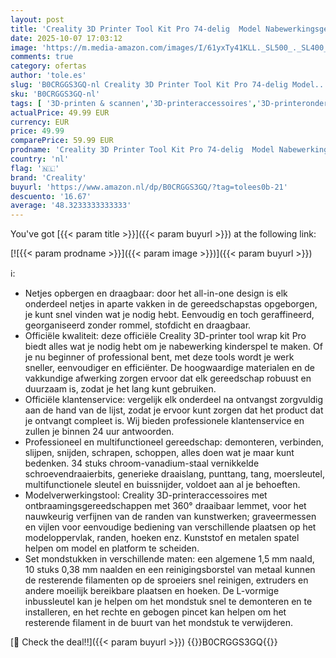 ```yaml
---
layout: post
title: 'Creality 3D Printer Tool Kit Pro 74-delig  Model Nabewerkingsgereedschap  Nozzle Reinigingsset  Afwerking  Ontbramen  Verwijderingsgereedschap  Reinigingsnaalden  Geschikt voor Alle 3D Printers'
date: 2025-10-07 17:03:12
image: 'https://m.media-amazon.com/images/I/61yxTy41KLL._SL500_._SL400_.jpg'
comments: true
category: ofertas
author: 'tole.es'
slug: 'B0CRGGS3GQ-nl Creality 3D Printer Tool Kit Pro 74-delig Model...'
sku: 'B0CRGGS3GQ-nl'
tags: [ '3D-printen & scannen','3D-printeraccessoires','3D-printeronderdelen & 3D-printeraccessoires','Zakelijk, industrie & wetenschap','creality','🇳🇱', ]
actualPrice: 49.99 EUR
currency: EUR
price: 49.99
comparePrice: 59.99 EUR
prodname: 'Creality 3D Printer Tool Kit Pro 74-delig  Model Nabewerkingsgereedschap  Nozzle Reinigingsset  Afwerking  Ontbramen  Verwijderingsgereedschap  Reinigingsnaalden  Geschikt voor Alle 3D Printers'
country: 'nl'
flag: '🇳🇱'
brand: 'Creality'
buyurl: 'https://www.amazon.nl/dp/B0CRGGS3GQ/?tag=tolees0b-21'
descuento: '16.67'
average: '48.3233333333333'
---
```


You've got [{{< param title >}}]({{< param buyurl >}}) at the following link:

[![{{< param prodname >}}]({{< param image >}})]({{< param buyurl >}})

ℹ️:

- Netjes opbergen en draagbaar: door het all-in-one design is elk onderdeel netjes in aparte vakken in de gereedschapstas opgeborgen, je kunt snel vinden wat je nodig hebt. Eenvoudig en toch geraffineerd, georganiseerd zonder rommel, stofdicht en draagbaar.
- Officiële kwaliteit: deze officiële Creality 3D-printer tool wrap kit Pro biedt alles wat je nodig hebt om je nabewerking kinderspel te maken. Of je nu beginner of professional bent, met deze tools wordt je werk sneller, eenvoudiger en efficiënter. De hoogwaardige materialen en de vakkundige afwerking zorgen ervoor dat elk gereedschap robuust en duurzaam is, zodat je het lang kunt gebruiken.
- Officiële klantenservice: vergelijk elk onderdeel na ontvangst zorgvuldig aan de hand van de lijst, zodat je ervoor kunt zorgen dat het product dat je ontvangt compleet is. Wij bieden professionele klantenservice en zullen je binnen 24 uur antwoorden.
- Professioneel en multifunctioneel gereedschap: demonteren, verbinden, slijpen, snijden, schrapen, schoppen, alles doen wat je maar kunt bedenken. 34 stuks chroom-vanadium-staal vernikkelde schroevendraaierbits, generieke draaislang, punttang, tang, moersleutel, multifunctionele sleutel en buissnijder, voldoet aan al je behoeften.
- Modelverwerkingstool: Creality 3D-printeraccessoires met ontbraamingsgereedschappen met 360° draaibaar lemmet, voor het nauwkeurig verfijnen van de randen van kunstwerken; graveermessen en vijlen voor eenvoudige bediening van verschillende plaatsen op het modeloppervlak, randen, hoeken enz. Kunststof en metalen spatel helpen om model en platform te scheiden.
- Set mondstukken in verschillende maten: een algemene 1,5 mm naald, 10 stuks 0,38 mm naalden en een reinigingsborstel van metaal kunnen de resterende filamenten op de sproeiers snel reinigen, extruders en andere moeilijk bereikbare plaatsen en hoeken. De L-vormige inbussleutel kan je helpen om het mondstuk snel te demonteren en te installeren, en het rechte en gebogen pincet kan helpen om het resterende filament in de buurt van het mondstuk te verwijderen.

[🛒 Check the deal!!]({{< param buyurl >}})
{{<world>}}B0CRGGS3GQ{{</world>}}

